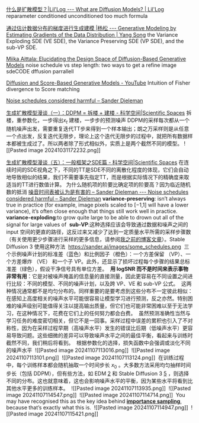 [什么是扩散模型？|Lil'Log --- What are Diffusion Models? | Lil'Log](https://lilianweng.github.io/posts/2021-07-11-diffusion-models/)
reparameter conditioned unconditioned
too much formula

[通过估计数据分布的梯度进行生成建模 |杨松 --- Generative Modeling by Estimating Gradients of the Data Distribution | Yang Song](https://yang-song.net/blog/2021/score/)
the Variance Exploding SDE (VE SDE), the Variance Preserving SDE (VP SDE), and the sub-VP SDE.

[Miika Aittala: Elucidating the Design Space of Diffusion-Based Generative Models](https://www.youtube.com/watch?v=T0Qxzf0eaio&t=1036s)
noise schedule vs step length: two ways to get a refine image
sdeCODE dffusion parrallell

[Diffusion and Score-Based Generative Models - YouTube](https://www.youtube.com/watch?v=wMmqCMwuM2Q)
Intuition of Fisher divergence to Score matching

[Noise schedules considered harmful – Sander Dieleman](https://sander.ai/2024/06/14/noise-schedules.html)

[生成扩散模型漫谈（一）：DDPM = 拆楼 + 建楼 - 科学空间|Scientific Spaces](https://kexue.fm/archives/9119)
拆楼，重参数化，一步得出$x_t$
建楼，一步步的预测噪声
DDPM的采样每次都从一个随机噪声出发，需要重复迭代TT步来得到一个样本输出；朗之万采样则是从任意一个点出发，反复迭代无限步，理论上这个迭代无限步的过程中，就把所有数据样本都被生成过了。所以两者除了形式相似外，实质上是两个截然不同的模型。
![[Pasted image 20241031172232.png]]

[生成扩散模型漫谈（五）：一般框架之SDE篇 - 科学空间|Scientific Spaces](https://kexue.fm/archives/9209)
在连续时间的SDE视角之下，不同的TT是SDE不同的离散化程度的体现，它们会自动地导致相似的结果，我们不需要事先指定TT，而是根据实际情况下的精确度来取适当的TT进行数值计算。
为什么随机项的阶要比确定项的阶要高？因为临近随机数的抵消
[噪音时间表被认为是有害的 – Sander Dieleman --- Noise schedules considered harmful – Sander Dieleman](https://sander.ai/2024/06/14/noise-schedules.html)
**variance-preserving**:  isn’t always true in practice (for example, image pixels scaled to [−1,1] will have a lower variance), it’s often close enough that things still work well in practice.
**variance-exploding**:to grow quite large to be able to drown out all of the signal for large values of
 **sub-VP**:这种选择应该会导致通过数据和噪声之间的 input 空间的更直的路径，这反过来又减少了达到一定质量水平所需的采样步骤数（有关使用更少步骤进行采样的更多信息，请参阅[我之前的博客文章](https://sander.ai/2024/02/28/paradox.html)）。Stable Diffusion 3 使用这种方法
 https://sander.ai/images/some_schedules.png
 三个示例噪声计划的标准差（蓝色）和比例因子（橙色）：一个方差保留 （VP）、一个方差爆炸 （VE） 和一个子 VP。此外，还显示了损坏过程每个步骤的结果总标准差（绿色），假设干净信号具有单位方差。
 **用 logSNR 而不是时间来表示事物非常有用**：它是对被噪声掩盖的信息量的直接测量，因此更容易在不同设置之间进行比较：不同的模型、不同的噪声计划，以及跨 VP、VE 和 sub-VP 公式。
 这两种情况通常都不是均匀分布的。同样重要的是要考虑到这些分布不一定彼此相似：在感知上高度相关的噪声水平可能很容易让模型学习进行预测，反之亦然。特别困难的噪声级别可能值得关注以提高输出质量，但它们也可能非常困难以至于无法学习，在这种情况下，花费在它们上的任何努力都会白费。
 虽然预测准确性当然与学习任务的难度密切相关，但它不是一回事。采样过程中误差的累积也引入了不对称性，因为在采样过程早期（高噪声水平）发生的错误比后期（低噪声水平）更容易导致问题。这些细微的差异可以导致噪声水平之间的最佳平衡，看起来与训练时截然不同，我们稍后将看到。
 根据参数化的选择，损失函数中会强调或淡化不同的噪声水平
 ![[Pasted image 20241107113016.png]]
 ![[Pasted image 20241107113101.png]]
 ![[Pasted image 20241107113124.png]]
 在训练过程中，每个训练样本都会随机抽取一个时间步长 $x_0$ 。大多数方法采用均匀抽样时间步长（包括 DDPM），但有些方法，如 EDM [2](https://sander.ai/2024/06/14/noise-schedules.html#fn:elucidating) 和 Stable Diffusion 3 [5](https://sander.ai/2024/06/14/noise-schedules.html#fn:sd3) ，则选择不同的分布。这也就意味着，这也会影响噪声水平的平衡，因为某些水平将看到比其他水平更多的训练样本。
 ![[Pasted image 20241107113935.png]]
 ![[Pasted image 20241107114547.png]]
 ![[Pasted image 20241107114714.png]]
 You may have recognised this as the key idea behind [**importance sampling**](https://en.wikipedia.org/wiki/Importance_sampling), because that’s exactly what this is.
 ![[Pasted image 20241107114947.png]]
 ![[Pasted image 20241107115421.png]]
 